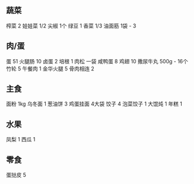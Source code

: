 ## 蔬菜

榨菜 2
娃娃菜 1/2
尖椒 1个
绿豆 1
香菜 1/3
油面筋 1袋 - 3

## 肉/蛋

蛋 51
火腿肠 10
卤蛋 2
培根 1
肉松 一袋
咸鸭蛋 8
鸡翅 10
撒尿牛丸 500g - 16个
竹轮 5
午餐肉 1
金华火腿 5
骨肉相连 2

## 主食

面粉 1kg
乌冬面 1
葱油饼 3
鸡蛋挂面 4大袋
饺子 4
泡菜饺子 1
大馄炖 1
年糕 1

## 水果

凤梨 1
西瓜 1

## 零食

蛋挞皮 5